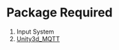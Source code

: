 # Package Required

1. Input System
2. [Unity3d_MQTT]([https://www.google.com](https://github.com/vovacooper/Unity3d_MQTT))
